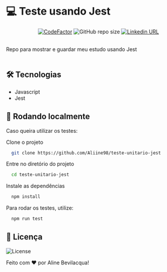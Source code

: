 # 💻 Teste usando Jest
<p   align = "center">
   <a href="https://www.codefactor.io/repository/github/aliine98/teste-unitario-jest"><img src="https://www.codefactor.io/repository/github/aliine98/teste-unitario-jest/badge" alt="CodeFactor" /></a>
   <img alt   = "GitHub repo size" src= "https://img.shields.io/github/repo-size/Aliine98/teste-unitario-jest?color=magenta&style=flat">
   <a   href  = "https://www.linkedin.com/in/aline-bevilacqua/"><img alt = "Linkedin URL" src = "https://img.shields.io/twitter/url?label=Conecte-se comigo&logo=linkedin&style=social&url=https%3A%2F%2Fwww.linkedin.com%2Fin%2Faline-bevilacqua%2F"></a>
</p>
<br>
Repo para mostrar e guardar meu estudo usando Jest
<br><br>

## 🛠 Tecnologias

- Javascript
- Jest

## 🚀 Rodando localmente

Caso queira utilizar os testes: 

Clone o projeto

```bash
  git clone https://github.com/Aliine98/teste-unitario-jest
```

Entre no diretório do projeto

```bash
  cd teste-unitario-jest
```

Instale as dependências

```bash
  npm install
```

Para rodar os testes, utilize: 

```bash
  npm run test
```

## 📝 Licença

![License](https://img.shields.io/github/license/Aliine98/teste-unitario-jest?style=for-the-badge)

Feito com ❤️ por Aline Bevilacqua!
